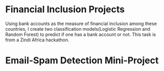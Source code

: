 # Financial Inclusion Projects
Using bank accounts as the measure of financial inclusion among these countries, I create two classification models(Logistic Regression and Random Forest) to predict if one has a bank account or not. This task is from a Zindi Africa hackathon.

# Email-Spam Detection Mini-Project
